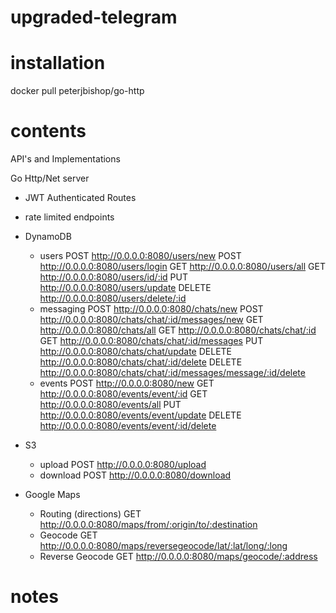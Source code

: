 # upgraded-telegram

# installation 

docker pull peterjbishop/go-http

# contents

API's and Implementations

Go Http/Net server 

- JWT Authenticated Routes
- rate limited endpoints

- DynamoDB
    + users
        POST http://0.0.0.0:8080/users/new
        POST http://0.0.0.0:8080/users/login
        GET http://0.0.0.0:8080/users/all
        GET http://0.0.0.0:8080/users/id/:id
        PUT http://0.0.0.0:8080/users/update
        DELETE http://0.0.0.0:8080/users/delete/:id
    + messaging
        POST http://0.0.0.0:8080/chats/new
        POST http://0.0.0.0:8080/chats/chat/:id/messages/new
        GET http://0.0.0.0:8080/chats/all
        GET http://0.0.0.0:8080/chats/chat/:id
        GET http://0.0.0.0:8080/chats/chat/:id/messages
        PUT http://0.0.0.0:8080/chats/chat/update
        DELETE http://0.0.0.0:8080/chats/chat/:id/delete
        DELETE http://0.0.0.0:8080/chats/chat/:id/messages/message/:id/delete
    + events
        POST http://0.0.0.0:8080/new
        GET http://0.0.0.0:8080/events/event/:id
        GET http://0.0.0.0:8080/events/all
        PUT http://0.0.0.0:8080/events/event/update
        DELETE http://0.0.0.0:8080/events/event/:id/delete

- S3
    + upload
        POST http://0.0.0.0:8080/upload
    + download
        POST http://0.0.0.0:8080/download

- Google Maps
    + Routing (directions)
        GET http://0.0.0.0:8080/maps/from/:origin/to/:destination
    + Geocode
        GET http://0.0.0.0:8080/maps/reversegeocode/lat/:lat/long/:long
    + Reverse Geocode
        GET http://0.0.0.0:8080/maps/geocode/:address

# notes

